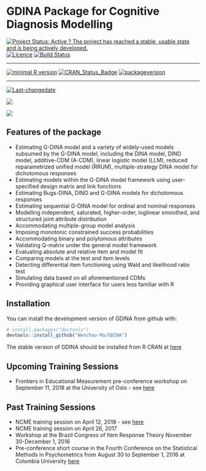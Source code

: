 
<!-- README.md is generated from README.Rmd. Please edit that file -->
GDINA Package for Cognitive Diagnosis Modelling
===============================================

[![Project Status: Active ? The project has reached a stable, usable state and is being actively developed.](http://www.repostatus.org/badges/latest/active.svg)](http://www.repostatus.org/#active) [![Licence](https://img.shields.io/badge/licence-GPL--3-blue.svg)](https://www.gnu.org/licenses/gpl-3.0.en.html) [![Build Status](https://travis-ci.org/Wenchao-Ma/GDINA.svg?branch=master)](https://travis-ci.org/Wenchao-Ma/GDINA)

------------------------------------------------------------------------

[![minimal R version](https://img.shields.io/badge/R%3E%3D-3.1.0-6666ff.svg)](https://cran.r-project.org/) [![CRAN\_Status\_Badge](http://www.r-pkg.org/badges/version/GDINA)](https://cran.r-project.org/package=GDINA) [![packageversion](https://img.shields.io/badge/Package%20version-2.1.7-orange.svg?style=flat-square)](commits/master)

------------------------------------------------------------------------

[![Last-changedate](https://img.shields.io/badge/last%20change-2018--05--03-yellowgreen.svg)](/commits/master)

<!-- [![](http://www.r-pkg.org/badges/version/GDINA)](https://cran.r-project.org/package=GDINA) -->
<!-- [![Travis CI status](https://travis-ci.org/Wenchao-Ma/GDINA.svg?branch=master)](https://travis-ci.org/Wenchao-Ma/GDINA) -->
[![](https://cranlogs.r-pkg.org/badges/GDINA?color=brightgreen)](https://cran.r-project.org/package=GDINA)

[![](http://cranlogs.r-pkg.org/badges/grand-total/GDINA?color=green)](https://cran.r-project.org/package=GDINA)

Features of the package
-----------------------

-   Estimating G-DINA model and a variety of widely-used models subsumed by the G-DINA model, including the DINA model, DINO model, additive-CDM (A-CDM), linear logistic model (LLM), reduced reparametrized unified model (RRUM), multiple-strategy DINA model for dichotomous responses
-   Estimating models within the G-DINA model framework using user-specified design matrix and link functions
-   Estimating Bugs-DINA, DINO and G-DINA models for dichotomous responses
-   Estimating sequential G-DINA model for ordinal and nominal responses
-   Modelling independent, saturated, higher-order, loglinear smoothed, and structured joint attribute distribution
-   Accommodating multiple-group model analysis
-   Imposing monotonic constrained success probabilities
-   Accommodating binary and polytomous attributes
-   Validating Q-matrix under the general model framework
-   Evaluating absolute and relative item and model fit
-   Comparing models at the test and item levels
-   Detecting differential item functioning using Wald and likelihood ratio test
-   Simulating data based on all aforementioned CDMs
-   Providing graphical user interface for users less familiar with R

Installation
------------

You can install the development version of GDINA from github with:

``` r
# install.packages("devtools")
devtools::install_github("Wenchao-Ma/GDINA")
```

The stable version of GDINA should be installed from R CRAN at [here](https://CRAN.R-project.org/package=GDINA)

Upcoming Training Sessions
--------------------------

-   Frontiers in Educational Measurement pre-conference workshop on September 11, 2018 at the University of Oslo - see [here](http://www.uv.uio.no/cemo/english/conferences/fremo2018/pre-conference/)

Past Training Sessions
----------------------

-   NCME training session on April 12, 2018 - see [here](https://www.ncme.org/NCME)
-   NCME training session on April 26, 2017
-   Workshop at the Brazil Congress of Item Response Theory November 30-December 1, 2016
-   Pre-conference short course in the Fourth Conference on the Statistical Methods in Psychometrics from August 30 to September 1, 2016 at Columbia University [here](https://sites.google.com/site/2016psychometrics/)
